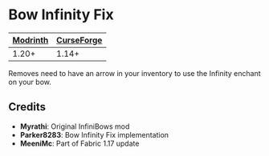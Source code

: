 # Bow Infinity Fix

| [Modrinth][1] | [CurseForge][2] |
|---------------|-----------------|
| 1.20+         | 1.14+           |

Removes need to have an arrow in your inventory to use the Infinity enchant on your bow.

## Credits
* **Myrathi**: Original InfiniBows mod
* **Parker8283**: Bow Infinity Fix implementation
* **MeeniMc**: Part of Fabric 1.17 update

[1]: https://modrinth.com/mod/bow-infinity-fix
[2]: https://www.curseforge.com/minecraft/mc-mods/bow-infinity-fix
